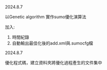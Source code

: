 2024.8.7

以Genetic algorithm 實作sumo優化演算法

加入:
1. 時間紀錄
2. 自動輸出最佳化後的add.xml與.sumocfg檔

2024.8.7

優化程式碼，建立資料夾將優化過程產生的文件集中